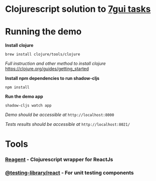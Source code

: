 # Clojurescript solution to [7gui tasks](https://eugenkiss.github.io/7guis/tasks)

# Running the demo

**Install clojure**

`brew install clojure/tools/clojure`

_Full instruction and other method to install clojure_
https://clojure.org/guides/getting_started

**Install npm dependencies to run shadow-cljs**

`npm install`


**Run the demo app** 

`shadow-cljs watch app`

_Demo should be accessible at_ `http://localhost:8000`

_Tests results should be accessible at_ `http://localhost:8021/`

# Tools

### [Reagent](https://reagent-project.github.io/) - Clojurescript wrapper for ReactJs

### [@testing-library/react](https://testing-library.com/docs/react-testing-library/intro/) - For unit testing components
